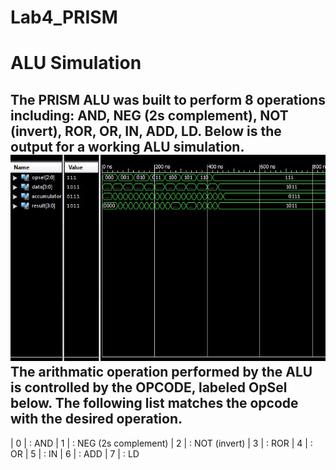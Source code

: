 Lab4_PRISM
==========
# ALU Simulation
The PRISM ALU was built to perform 8 operations including: AND, NEG (2s complement), NOT (invert), ROR, OR, IN, ADD, LD. Below is the output for a working ALU simulation. 
![alt tag](https://raw.githubusercontent.com/seanbapty/Lab4_PRISM/master/ALU%20out.JPG)
The arithmatic operation performed by the ALU is controlled by the OPCODE, labeled OpSel below. The following list matches the opcode with the desired operation.
----------------------------
|  0  |   : AND
|  1  |   : NEG (2s complement)
|  2  |   : NOT (invert)
|  3  |   : ROR
|  4  |   : OR
|  5  |   : IN
|  6  |   : ADD
|  7  |   : LD

